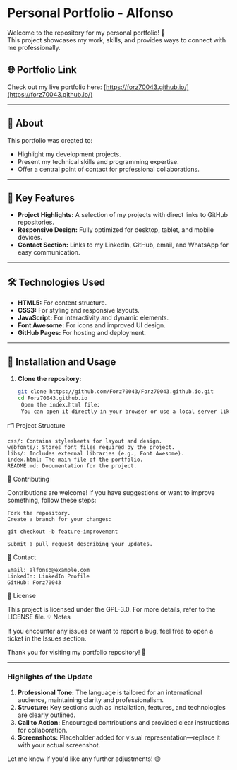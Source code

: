 # Personal Portfolio - Alfonso

Welcome to the repository for my personal portfolio! 🎉  
This project showcases my work, skills, and provides ways to connect with me professionally.

## 🌐 Portfolio Link
Check out my live portfolio here: [https://forz70043.github.io/](https://forz70043.github.io/)

---

## 📖 About
This portfolio was created to:
- Highlight my development projects.
- Present my technical skills and programming expertise.
- Offer a central point of contact for professional collaborations.

---

## 🚀 Key Features
- **Project Highlights:** A selection of my projects with direct links to GitHub repositories.
- **Responsive Design:** Fully optimized for desktop, tablet, and mobile devices.
- **Contact Section:** Links to my LinkedIn, GitHub, email, and WhatsApp for easy communication.

---

## 🛠️ Technologies Used
- **HTML5:** For content structure.
- **CSS3:** For styling and responsive layouts.
- **JavaScript:** For interactivity and dynamic elements.
- **Font Awesome:** For icons and improved UI design.
- **GitHub Pages:** For hosting and deployment.

---

## 🧰 Installation and Usage
1. **Clone the repository:**
   ```bash
   git clone https://github.com/Forz70043/Forz70043.github.io.git
   cd Forz70043.github.io
    Open the index.html file:
    You can open it directly in your browser or use a local server like Live Server for testing.

🗂️ Project Structure

    css/: Contains stylesheets for layout and design.
    webfonts/: Stores font files required by the project.
    libs/: Includes external libraries (e.g., Font Awesome).
    index.html: The main file of the portfolio.
    README.md: Documentation for the project.

🤝 Contributing

Contributions are welcome! If you have suggestions or want to improve something, follow these steps:

    Fork the repository.
    Create a branch for your changes:

    git checkout -b feature-improvement

    Submit a pull request describing your updates.

📧 Contact

    Email: alfonso@example.com
    LinkedIn: LinkedIn Profile
    GitHub: Forz70043

📜 License

This project is licensed under the GPL-3.0. For more details, refer to the LICENSE file.
💡 Notes

If you encounter any issues or want to report a bug, feel free to open a ticket in the Issues section.

Thank you for visiting my portfolio repository! 🌟


---

### **Highlights of the Update**
1. **Professional Tone:** The language is tailored for an international audience, maintaining clarity and professionalism.
2. **Structure:** Key sections such as installation, features, and technologies are clearly outlined.
3. **Call to Action:** Encouraged contributions and provided clear instructions for collaboration.
4. **Screenshots:** Placeholder added for visual representation—replace it with your actual screenshot.

Let me know if you'd like any further adjustments! 😊